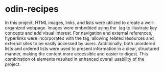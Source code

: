 # odin-recipes
In this project, HTML images, links, and lists were utilized to create a well-organized webpage. Images were embedded using the <img> tag to illustrate key concepts and add visual interest. For navigation and external references, hyperlinks were incorporated with the <a> tag, allowing related resources and external sites to be easily accessed by users. Additionally, both unordered lists and ordered lists were used to present information in a clear, structured manner, making the content more accessible and easier to digest. This combination of elements resulted in enhanced overall usability of the project.
